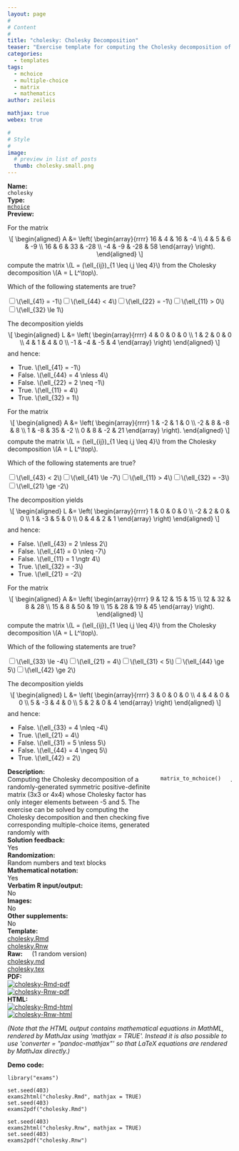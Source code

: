 ```yaml
---
layout: page
#
# Content
#
title: "cholesky: Cholesky Decomposition"
teaser: "Exercise template for computing the Cholesky decomposition of a simple randomly-generated 3x3 or 4x4 matrix (by hand)."
categories:
  - templates
tags:
  - mchoice
  - multiple-choice
  - matrix
  - mathematics
author: zeileis

mathjax: true
webex: true

#
# Style
#
image:
  # preview in list of posts
  thumb: cholesky.small.png
---
```


<div class='row t1 b1'>
  <div class='medium-4 columns'><b>Name:</b></div>
  <div class='medium-8 columns'><code class="highlighter-rouge">cholesky</code></div>
</div>
<div class='row t1 b1'>
  <div class='medium-4 columns'><b>Type:</b></div>
  <div class='medium-8 columns'><a href="{{ site.url }}/tag/mchoice/"><code class="highlighter-rouge">mchoice</code></a></div>
</div>


<div class='row t20 b1'>
  <div class='medium-4 columns'><b>Preview:</b></div>
  <div class='medium-8 columns'><div class="webex-group">
<div class="webex-question">
<div class="webex-check webex-box">
<p>For the matrix <span class="math display">\[
\begin{aligned}
  A &amp;= \left( \begin{array}{rrrr}  16 &amp;   4 &amp;  16 &amp;  -4 \\   4 &amp;   5 &amp;   6 &amp;  -9 \\  16 &amp;   6 &amp;  33 &amp; -28 \\  -4 &amp;  -9 &amp; -28 &amp;  58 \end{array} \right).
\end{aligned}
\]</span> compute the matrix <span class="math inline">\(L = (\ell_{ij})_{1 \leq i,j \leq 4}\)</span> from the Cholesky decomposition <span class="math inline">\(A = L L^\top\)</span>.</p>
<p>Which of the following statements are true?</p>
<div id="webex-d78b8e630c6484ea506acd7d42fbe338" class="webex-checkboxgroup" data-answer="PwYUUhRVGgIcUms=">
<label><input type='checkbox' autocomplete='off' name='d78b8e630c6484ea506acd7d42fbe338'/><span><span class="math inline">\(\ell_{41} = -1\)</span></span></label><label><input type='checkbox' autocomplete='off' name='d78b8e630c6484ea506acd7d42fbe338'/><span><span class="math inline">\(\ell_{44} &lt; 4\)</span></span></label><label><input type='checkbox' autocomplete='off' name='d78b8e630c6484ea506acd7d42fbe338'/><span><span class="math inline">\(\ell_{22} = -1\)</span></span></label><label><input type='checkbox' autocomplete='off' name='d78b8e630c6484ea506acd7d42fbe338'/><span><span class="math inline">\(\ell_{11} &gt; 0\)</span></span></label><label><input type='checkbox' autocomplete='off' name='d78b8e630c6484ea506acd7d42fbe338'/><span><span class="math inline">\(\ell_{32} \le 1\)</span></span></label>
</div>
</div>
<div class="webex-solution">
<p>The decomposition yields <span class="math display">\[
\begin{aligned}
  L &amp;= \left( \begin{array}{rrrr}  4 &amp;  0 &amp;  0 &amp;  0 \\  1 &amp;  2 &amp;  0 &amp;  0 \\  4 &amp;  1 &amp;  4 &amp;  0 \\ -1 &amp; -4 &amp; -5 &amp;  4 \end{array} \right)
\end{aligned}
\]</span> and hence:</p>
<ul>
<li>True. <span class="math inline">\(\ell_{41} = -1\)</span></li>
<li>False. <span class="math inline">\(\ell_{44} = 4 \nless 4\)</span></li>
<li>False. <span class="math inline">\(\ell_{22} = 2 \neq -1\)</span></li>
<li>True. <span class="math inline">\(\ell_{11} = 4\)</span></li>
<li>True. <span class="math inline">\(\ell_{32} = 1\)</span></li>
</ul>
</div>
</div>
<div class="webex-question">
<div class="webex-check webex-box">
<p>For the matrix <span class="math display">\[
\begin{aligned}
  A &amp;= \left( \begin{array}{rrrr}  1 &amp; -2 &amp;  1 &amp;  0 \\ -2 &amp;  8 &amp; -8 &amp;  8 \\  1 &amp; -8 &amp; 35 &amp; -2 \\  0 &amp;  8 &amp; -2 &amp; 21 \end{array} \right).
\end{aligned}
\]</span> compute the matrix <span class="math inline">\(L = (\ell_{ij})_{1 \leq i,j \leq 4}\)</span> from the Cholesky decomposition <span class="math inline">\(A = L L^\top\)</span>.</p>
<p>Which of the following statements are true?</p>
<div id="webex-b56e5009a2164e7674e48c79d0831969" class="webex-checkboxgroup" data-answer="OQUaVRkAHAhNA2w=">
<label><input type='checkbox' autocomplete='off' name='b56e5009a2164e7674e48c79d0831969'/><span><span class="math inline">\(\ell_{43} &lt; 2\)</span></span></label><label><input type='checkbox' autocomplete='off' name='b56e5009a2164e7674e48c79d0831969'/><span><span class="math inline">\(\ell_{41} \le -7\)</span></span></label><label><input type='checkbox' autocomplete='off' name='b56e5009a2164e7674e48c79d0831969'/><span><span class="math inline">\(\ell_{11} &gt; 4\)</span></span></label><label><input type='checkbox' autocomplete='off' name='b56e5009a2164e7674e48c79d0831969'/><span><span class="math inline">\(\ell_{32} = -3\)</span></span></label><label><input type='checkbox' autocomplete='off' name='b56e5009a2164e7674e48c79d0831969'/><span><span class="math inline">\(\ell_{21} \ge -2\)</span></span></label>
</div>
</div>
<div class="webex-solution">
<p>The decomposition yields <span class="math display">\[
\begin{aligned}
  L &amp;= \left( \begin{array}{rrrr}  1 &amp;  0 &amp;  0 &amp;  0 \\ -2 &amp;  2 &amp;  0 &amp;  0 \\  1 &amp; -3 &amp;  5 &amp;  0 \\  0 &amp;  4 &amp;  2 &amp;  1 \end{array} \right)
\end{aligned}
\]</span> and hence:</p>
<ul>
<li>False. <span class="math inline">\(\ell_{43} = 2 \nless 2\)</span></li>
<li>False. <span class="math inline">\(\ell_{41} = 0 \nleq -7\)</span></li>
<li>False. <span class="math inline">\(\ell_{11} = 1 \ngtr 4\)</span></li>
<li>True. <span class="math inline">\(\ell_{32} = -3\)</span></li>
<li>True. <span class="math inline">\(\ell_{21} = -2\)</span></li>
</ul>
</div>
</div>
<div class="webex-question">
<div class="webex-check webex-box">
<p>For the matrix <span class="math display">\[
\begin{aligned}
  A &amp;= \left( \begin{array}{rrrr}  9 &amp; 12 &amp; 15 &amp; 15 \\ 12 &amp; 32 &amp;  8 &amp; 28 \\ 15 &amp;  8 &amp; 50 &amp; 19 \\ 15 &amp; 28 &amp; 19 &amp; 45 \end{array} \right).
\end{aligned}
\]</span> compute the matrix <span class="math inline">\(L = (\ell_{ij})_{1 \leq i,j \leq 4}\)</span> from the Cholesky decomposition <span class="math inline">\(A = L L^\top\)</span>.</p>
<p>Which of the following statements are true?</p>
<div id="webex-d1360f2be463e2720fd1940f1b517c71" class="webex-checkboxgroup" data-answer="PwEfBxxWHlJJBWs=">
<label><input type='checkbox' autocomplete='off' name='d1360f2be463e2720fd1940f1b517c71'/><span><span class="math inline">\(\ell_{33} \le -4\)</span></span></label><label><input type='checkbox' autocomplete='off' name='d1360f2be463e2720fd1940f1b517c71'/><span><span class="math inline">\(\ell_{21} = 4\)</span></span></label><label><input type='checkbox' autocomplete='off' name='d1360f2be463e2720fd1940f1b517c71'/><span><span class="math inline">\(\ell_{31} &lt; 5\)</span></span></label><label><input type='checkbox' autocomplete='off' name='d1360f2be463e2720fd1940f1b517c71'/><span><span class="math inline">\(\ell_{44} \ge 5\)</span></span></label><label><input type='checkbox' autocomplete='off' name='d1360f2be463e2720fd1940f1b517c71'/><span><span class="math inline">\(\ell_{42} \ge 2\)</span></span></label>
</div>
</div>
<div class="webex-solution">
<p>The decomposition yields <span class="math display">\[
\begin{aligned}
  L &amp;= \left( \begin{array}{rrrr}  3 &amp;  0 &amp;  0 &amp;  0 \\  4 &amp;  4 &amp;  0 &amp;  0 \\  5 &amp; -3 &amp;  4 &amp;  0 \\  5 &amp;  2 &amp;  0 &amp;  4 \end{array} \right)
\end{aligned}
\]</span> and hence:</p>
<ul>
<li>False. <span class="math inline">\(\ell_{33} = 4 \nleq -4\)</span></li>
<li>True. <span class="math inline">\(\ell_{21} = 4\)</span></li>
<li>False. <span class="math inline">\(\ell_{31} = 5 \nless 5\)</span></li>
<li>False. <span class="math inline">\(\ell_{44} = 4 \ngeq 5\)</span></li>
<li>True. <span class="math inline">\(\ell_{42} = 2\)</span></li>
</ul>
</div>
</div>
</div></div>
</div>

<div class='row t20 b1'>
  <div class='medium-4 columns'><b>Description:</b></div>
  <div class='medium-8 columns'>Computing the Cholesky decomposition of a randomly-generated symmetric positive-definite matrix (3x3 or 4x4) whose Cholesky factor has only integer elements between -5 and 5. The exercise can be solved by computing the Cholesky decomposition and then checking five corresponding multiple-choice items, generated randomly with <code class="highlighter-rouge">matrix_to_mchoice()</code>.</div>
</div>
<div class='row t1 b1'>
  <div class='medium-4 columns'><b>Solution feedback:</b></div>
  <div class='medium-8 columns'>Yes</div>
</div>
<div class='row t1 b1'>
  <div class='medium-4 columns'><b>Randomization:</b></div>
  <div class='medium-8 columns'>Random numbers and text blocks</div>
</div>
<div class='row t1 b1'>
  <div class='medium-4 columns'><b>Mathematical notation:</b></div>
  <div class='medium-8 columns'>Yes</div>
</div>
<div class='row t1 b1'>
  <div class='medium-4 columns'><b>Verbatim R input/output:</b></div>
  <div class='medium-8 columns'>No</div>
</div>
<div class='row t1 b1'>
  <div class='medium-4 columns'><b>Images:</b></div>
  <div class='medium-8 columns'>No</div>
</div>
<div class='row t1 b1'>
  <div class='medium-4 columns'><b>Other supplements:</b></div>
  <div class='medium-8 columns'>No</div>
</div>

<div class='row t20 b1'>
  <div class='medium-4 columns'><b>Template:</b></div>
  <div class='medium-4 columns'><a href="{{ site.url }}/assets/posts/2017-08-14-cholesky//cholesky.Rmd">cholesky.Rmd</a></div>
  <div class='medium-4 columns'><a href="{{ site.url }}/assets/posts/2017-08-14-cholesky//cholesky.Rnw">cholesky.Rnw</a></div>
</div>
<div class='row t1 b1'>
  <div class='medium-4 columns'><b>Raw:</b> (1 random version)</div>
  <div class='medium-4 columns'><a href="{{ site.url }}/assets/posts/2017-08-14-cholesky//cholesky.md" >cholesky.md</a></div>
  <div class='medium-4 columns'><a href="{{ site.url }}/assets/posts/2017-08-14-cholesky//cholesky.tex">cholesky.tex</a></div>
</div>
<div class='row t1 b1'>
  <div class='medium-4 columns'><b>PDF:</b></div>
  <div class='medium-4 columns'><a href="{{ site.url }}/assets/posts/2017-08-14-cholesky//cholesky-Rmd.pdf"><img src="{{ site.url }}/assets/posts/2017-08-14-cholesky//cholesky-Rmd-pdf.png" alt="cholesky-Rmd-pdf"/></a></div>
  <div class='medium-4 columns'><a href="{{ site.url }}/assets/posts/2017-08-14-cholesky//cholesky-Rnw.pdf"><img src="{{ site.url }}/assets/posts/2017-08-14-cholesky//cholesky-Rnw-pdf.png" alt="cholesky-Rnw-pdf"/></a></div>
</div>
<div class='row t1 b20'>
  <div class='medium-4 columns'><b>HTML:</b></div>
  <div class='medium-4 columns'><a href="{{ site.url }}/assets/posts/2017-08-14-cholesky//cholesky-Rmd.html"><img src="{{ site.url }}/assets/posts/2017-08-14-cholesky//cholesky-Rmd-html.png" alt="cholesky-Rmd-html"/></a></div>
  <div class='medium-4 columns'><a href="{{ site.url }}/assets/posts/2017-08-14-cholesky//cholesky-Rnw.html"><img src="{{ site.url }}/assets/posts/2017-08-14-cholesky//cholesky-Rnw-html.png" alt="cholesky-Rnw-html"/></a></div>
</div>

_(Note that the HTML output contains mathematical equations in MathML, rendered by MathJax using 'mathjax = TRUE'. Instead it is also possible to use 'converter = "pandoc-mathjax"' so that LaTeX equations are rendered by MathJax directly.)_

**Demo code:**

<pre><code class="prettyprint ">library(&quot;exams&quot;)

set.seed(403)
exams2html(&quot;cholesky.Rmd&quot;, mathjax = TRUE)
set.seed(403)
exams2pdf(&quot;cholesky.Rmd&quot;)

set.seed(403)
exams2html(&quot;cholesky.Rnw&quot;, mathjax = TRUE)
set.seed(403)
exams2pdf(&quot;cholesky.Rnw&quot;)</code></pre>
